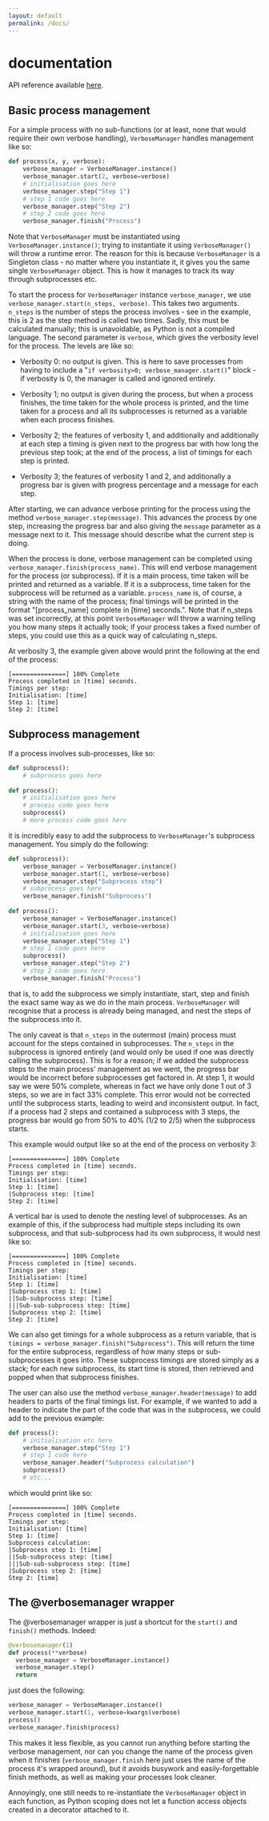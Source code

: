```yaml
---
layout: default
permalink: /docs/
---
```


documentation
=============

API reference available [here]({site.baseurl}/docs/api/).

Basic process management
------------------------

For a simple process with no sub-functions (or at least, none that would
require their own verbose handling), `VerboseManager` handles management
like so:

```python
def process(x, y, verbose):
    verbose_manager = VerboseManager.instance()
    verbose_manager.start(2, verbose=verbose)
    # initialisation goes here
    verbose_manager.step("Step 1")
    # step 1 code goes here
    verbose_manager.step("Step 2")
    # step 2 code goes here
    verbose_manager.finish("Process")
```

Note that `VerboseManager` must be instantiated using
`VerboseManager.instance()`; trying to instantiate it using
`VerboseManager()` will throw a runtime error. The reason for this is because `VerboseManager` is a Singleton class - no matter where you instantiate it, it gives you the same single `VerboseManager` object. This is how it manages to track its way through subprocesses etc.

To start the process for `VerboseManager` instance `verbose_manager`, we
use `verbose_manager.start(n_steps, verbose)`. This takes two arguments.
`n_steps` is the number of steps the process involves - see in the
example, this is 2 as the step method is called two times. Sadly, this
must be calculated manually; this is unavoidable, as Python is not a
compiled language. The second parameter is `verbose`, which gives
the verbosity level for the process. The levels are like so:

-   Verbosity 0: no output is given. This is here to save processes from
    having to include a \"`if verbosity>0; verbose_manager.start()`\"
    block - if verbosity is 0, the manager is called and ignored
    entirely.

-   Verbosity 1; no output is given during the process, but when a
    process finishes, the time taken for the whole process is printed,
    and the time taken for a process and all its subprocesses is
    returned as a variable when each process finishes.

-   Verbosity 2; the features of verbosity 1, and additionally and
    additionally at each step a timing is given next to the progress bar
    with how long the previous step took; at the end of the process, a
    list of timings for each step is printed.

-   Verbosity 3; the features of verbosity 1 and 2, and additionally a
    progress bar is given with progress percentage and a message for
    each step.

After starting, we can advance verbose printing for the process using
the method `verbose_manager.step(message)`. This advances the process by
one step, increasing the progress bar and also giving the `message`
parameter as a message next to it. This message should describe what
the current step is doing.

When the process is done, verbose management can be completed using
`verbose_manager.finish(process_name)`. This will end verbose management
for the process (or subprocess). If it is a main process, time taken
will be printed and returned as a variable. If it is a subprocess, time
taken for the subprocess will be returned as a variable. `process_name`
is, of course, a string with the name of the process; final timings will
be printed in the format \"\[process\_name\] complete in \[time\]
seconds.\". Note that if n\_steps was set incorrectly, at this point
`VerboseManager` will throw a warning telling you how many steps it
actually took; if your process takes a fixed number of steps, you could
use this as a quick way of calculating n\_steps.

At verbosity 3, the example given above would print the following at the
end of the process:

```ansiwhite
[===============] 100% Complete
Process completed in [time] seconds.
Timings per step:
Initialisation: [time]
Step 1: [time]
Step 2: [time]
```

Subprocess management
---------------------

If a process involves sub-processes, like so:

```python
def subprocess():
    # subprocess goes here
    
def process():
    # initialisation goes here
    # process code goes here
    subprocess()
    # more process code goes here
```

it is incredibly easy to add the subprocess to `VerboseManager`'s
subprocess management. You simply do the following:

```python
def subprocess():
    verbose_manager = VerboseManager.instance()
    verbose_manager.start(1, verbose=verbose)
    verbose_manager.step("Subprocess step")
    # subprocess goes here
    verbose_manager.finish("Subprocess")
    
def process():
    verbose_manager = VerboseManager.instance()
    verbose_manager.start(3, verbose=verbose)
    # initialisation goes here
    verbose_manager.step("Step 1")
    # step 1 code goes here
    subprocess()
    verbose_manager.step("Step 2")
    # step 2 code goes here
    verbose_manager.finish("Process")
```

that is, to add the subprocess we simply instantiate, start, step and
finish the exact same way as we do in the main process. `VerboseManager`
will recognise that a process is already being managed, and nest the
steps of the subprocess into it.

The only caveat is that `n_steps` in the outermost (main) process must
account for the steps contained in subprocesses. The `n_steps` in the
subprocess is ignored entirely (and would only be used if one was
directly calling the subprocess). This is for a reason; if we added the
subprocess steps to the main process' management as we went, the
progress bar would be incorrect before subprocesses get factored in. At
step 1, it would say we were 50% complete, whereas in fact we have only
done 1 out of 3 steps, so we are in fact 33% complete. This error would
not be corrected until the subprocess starts, leading to weird and
inconsistent output. In fact, if a process had 2 steps and contained a
subprocess with 3 steps, the progress bar would go from 50% to 40% (1/2
to 2/5) when the subprocess starts.

This example would output like so at the end of the process on verbosity
3:

```ansiwhite
[===============] 100% Complete
Process completed in [time] seconds.
Timings per step:
Initialisation: [time]
Step 1: [time]
|Subprocess step: [time]
Step 2: [time]
```

A vertical bar is used to denote the nesting level of subprocesses. As
an example of this, if the subprocess had multiple steps including its
own subprocess, and that sub-subprocess had its own subprocess, it would
nest like so:

```ansiwhite
[===============] 100% Complete
Process completed in [time] seconds.
Timings per step:
Initialisation: [time]
Step 1: [time]
|Subprocess step 1: [time]
||Sub-subprocess step: [time]
|||Sub-sub-subprocess step: [time]
|Subprocess step 2: [time]
Step 2: [time]
```

We can also get timings for a whole subprocess as a return variable,
that is `timings = verbose_manager.finish("Subprocess")`. This will
return the time for the entire subprocess, regardless of how many steps
or sub-subprocesses it goes into. These subprocess timings are stored
simply as a stack; for each new subprocess, its start time is stored,
then retrieved and popped when that subprocess finishes.

The user can also use the method `verbose_manager.header(message)` to
add headers to parts of the final timings list. For example, if we
wanted to add a header to indicate the part of the code that was in the
subprocess, we could add to the previous example:

```python
def process():
    # initialisation etc here
    verbose_manager.step("Step 1")
    # step 1 code here
    verbose_manager.header("Subprocess calculation")
    subprocess()
    # etc...
```

which would print like so:

```ansiwhite
[===============] 100% Complete
Process completed in [time] seconds.
Timings per step:
Initialisation: [time]
Step 1: [time]
Subprocess calculation:
|Subprocess step 1: [time]
||Sub-subprocess step: [time]
|||Sub-sub-subprocess step: [time]
|Subprocess step 2: [time]
Step 2: [time]
```

The @verbosemanager wrapper
-----------------------
The @verbosemanager wrapper is just a shortcut for the `start()` and `finish()` methods. Indeed:

```python
@verbosemanager(1)
def process(**verbose)
  verbose_manager = VerboseManager.instance()
  verbose_manager.step()
  return
```

just does the following:

```python
verbose_manager = VerboseManager.instance()
verbose_manager.start(1, verbose=kwargs(verbose)
process()
verbose_manager.finish(process)
```

This makes it less flexible, as you cannot run anything before starting the verbose management, nor can you change the name of the process given when it finishes (`verbose_manager.finish` here just uses the name of the process it's wrapped around), but it avoids busywork and easily-forgettable finish methods, as well as making your processes look cleaner.

Annoyingly, one still needs to re-instantiate the `VerboseManager` object in each function, as Python scoping does not let a function access objects created in a decorator attached to it.
